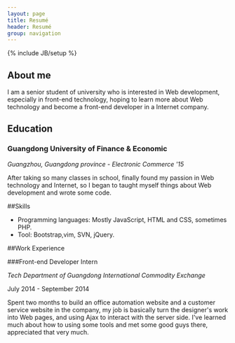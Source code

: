 ```yaml
---
layout: page
title: Resumé
header: Resumé
group: navigation
---
```

{% include JB/setup %}

## About me
 I am a senior student of university who is interested in Web development, especially in front-end technology, hoping to learn more about Web technology and become a front-end developer in a Internet company.
 

## Education

### Guangdong University of Finance & Economic

*Guangzhou, Guangdong province - Electronic Commerce '15*

After taking so many classes in school, finally found my passion in Web technology and Internet, so I began to taught myself things about Web development and wrote some code.


##Skills

*	Programming languages: Mostly JavaScript, HTML and CSS, sometimes PHP.
*	Tool: Bootstrap,vim, SVN, jQuery.


##Work Experience

###Front-end Developer Intern

*Tech Department of Guangdong International Commodity Exchange*

July 2014 - September 2014

Spent two months to build an office automation website and a customer service website in the company, my job is basically turn the designer's work into Web pages, and using Ajax to interact with the server side. I've learned much about how to using some tools and met some good guys there, appreciated that very much.